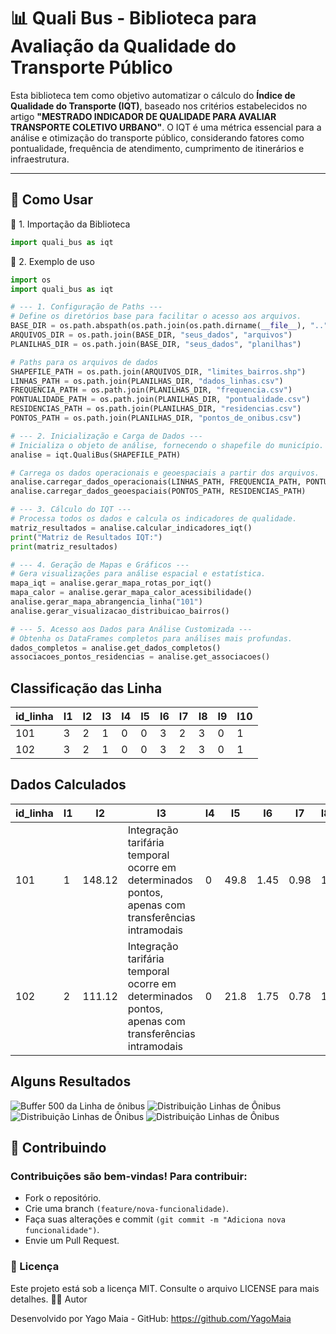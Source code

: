 # 📊 Quali Bus - Biblioteca para Avaliação da Qualidade do Transporte Público

Esta biblioteca tem como objetivo automatizar o cálculo do **Índice de Qualidade do Transporte (IQT)**, baseado nos critérios estabelecidos no artigo **"MESTRADO INDICADOR DE QUALIDADE PARA AVALIAR TRANSPORTE COLETIVO URBANO"**. O IQT é uma métrica essencial para a análise e otimização do transporte público, considerando fatores como pontualidade, frequência de atendimento, cumprimento de itinerários e infraestrutura.

---

## 🚀 Como Usar

🔹 1. Importação da Biblioteca

```python
import quali_bus as iqt
```

🔹 2. Exemplo de uso

```python
import os
import quali_bus as iqt

# --- 1. Configuração de Paths ---
# Define os diretórios base para facilitar o acesso aos arquivos.
BASE_DIR = os.path.abspath(os.path.join(os.path.dirname(__file__), ".."))
ARQUIVOS_DIR = os.path.join(BASE_DIR, "seus_dados", "arquivos")
PLANILHAS_DIR = os.path.join(BASE_DIR, "seus_dados", "planilhas")

# Paths para os arquivos de dados
SHAPEFILE_PATH = os.path.join(ARQUIVOS_DIR, "limites_bairros.shp")
LINHAS_PATH = os.path.join(PLANILHAS_DIR, "dados_linhas.csv")
FREQUENCIA_PATH = os.path.join(PLANILHAS_DIR, "frequencia.csv")
PONTUALIDADE_PATH = os.path.join(PLANILHAS_DIR, "pontualidade.csv")
RESIDENCIAS_PATH = os.path.join(PLANILHAS_DIR, "residencias.csv")
PONTOS_PATH = os.path.join(PLANILHAS_DIR, "pontos_de_onibus.csv")

# --- 2. Inicialização e Carga de Dados ---
# Inicializa o objeto de análise, fornecendo o shapefile do município.
analise = iqt.QualiBus(SHAPEFILE_PATH)

# Carrega os dados operacionais e geoespaciais a partir dos arquivos.
analise.carregar_dados_operacionais(LINHAS_PATH, FREQUENCIA_PATH, PONTUALIDADE_PATH)
analise.carregar_dados_geoespaciais(PONTOS_PATH, RESIDENCIAS_PATH)

# --- 3. Cálculo do IQT ---
# Processa todos os dados e calcula os indicadores de qualidade.
matriz_resultados = analise.calcular_indicadores_iqt()
print("Matriz de Resultados IQT:")
print(matriz_resultados)

# --- 4. Geração de Mapas e Gráficos ---
# Gera visualizações para análise espacial e estatística.
mapa_iqt = analise.gerar_mapa_rotas_por_iqt()
mapa_calor = analise.gerar_mapa_calor_acessibilidade()
analise.gerar_mapa_abrangencia_linha("101") 
analise.gerar_visualizacao_distribuicao_bairros()

# --- 5. Acesso aos Dados para Análise Customizada ---
# Obtenha os DataFrames completos para análises mais profundas.
dados_completos = analise.get_dados_completos()
associacoes_pontos_residencias = analise.get_associacoes()
```

## Classificação das Linha

| id_linha | I1  | I2  | I3  | I4  | I5  | I6  | I7  | I8  | I9  | I10 |
| -------- | --- | --- | --- | --- | --- | --- | --- | --- | --- | --- |
| 101      | 3   | 2   | 1   | 0   | 0   | 3   | 2   | 3   | 0   | 1   |
| 102      | 3   | 2   | 1   | 0   | 0   | 3   | 2   | 3   | 0   | 1   |

## Dados Calculados

| id_linha | I1  | I2     | I3                                                                                                 | I4  | I5   | I6   | I7   | I8  | I9                                                   | I10                           |
| -------- | --- | ------ | -------------------------------------------------------------------------------------------------- | --- | ---- | ---- | ---- | --- | ---------------------------------------------------- | ----------------------------- |
| 101      | 1   | 148.12 | Integração tarifária temporal ocorre em determinados pontos, apenas com transferências intramodais | 0   | 49.8 | 1.45 | 0.98 | 1   | Possuir informações em site e aplicativo atualizados | Aumento equivalente ao índice |
| 102      | 2   | 111.12 | Integração tarifária temporal ocorre em determinados pontos, apenas com transferências intramodais | 0   | 21.8 | 1.75 | 0.78 | 1   | Possuir informações em site e aplicativo atualizados | Aumento equivalente ao índice |

## Alguns Resultados

![Buffer 500 da Linha de ônibus](resultados/buffer_linha.png)
![Distribuição Linhas de Ônibus](resultados/distribuicao_linhas_onibus.png)
![Distribuição Linhas de Ônibus](resultados/mapa_classificacao.png)
![Distribuição Linhas de Ônibus](resultados/dados_linha.png)


## 🤝 Contribuindo

### Contribuições são bem-vindas! Para contribuir:

- Fork o repositório.
- Crie uma branch `(feature/nova-funcionalidade)`.
- Faça suas alterações e commit `(git commit -m "Adiciona nova funcionalidade")`.
- Envie um Pull Request.

### 📜 Licença

Este projeto está sob a licença MIT. Consulte o arquivo LICENSE para mais detalhes.
👨‍💻 Autor

Desenvolvido por Yago Maia - GitHub: https://github.com/YagoMaia
